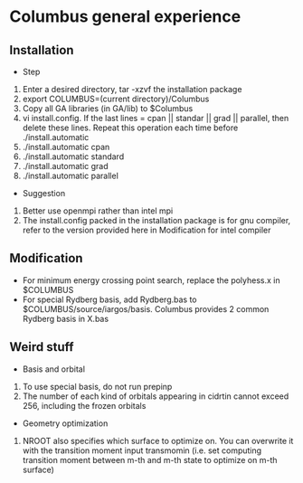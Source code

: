 # Columbus general experience

## Installation

* Step
1. Enter a desired directory, tar -xzvf the installation package
2. export COLUMBUS=(current directory)/Columbus
3. Copy all GA libraries (in GA/lib) to $Columbus
4. vi install.config. If the last lines = cpan || standar || grad || parallel, then delete these lines. Repeat this operation each time before ./install.automatic
5. ./install.automatic cpan
6. ./install.automatic standard
7. ./install.automatic grad
8. ./install.automatic parallel

* Suggestion
1. Better use openmpi rather than intel mpi
2. The install.config packed in the installation package is for gnu compiler, refer to the version provided here in Modification for intel compiler

## Modification
* For minimum energy crossing point search, replace the polyhess.x in $COLUMBUS
* For special Rydberg basis, add Rydberg.bas to $COLUMBUS/source/iargos/basis. Columbus provides 2 common Rydberg basis in X.bas

## Weird stuff

* Basis and orbital
1. To use special basis, do not run prepinp
2. The number of each kind of orbitals appearing in cidrtin cannot exceed 256, including the frozen orbitals

* Geometry optimization
1. NROOT also specifies which surface to optimize on. You can overwrite it with the transition moment input transmomin (i.e. set computing transition moment between m-th and m-th state to optimize on m-th surface)